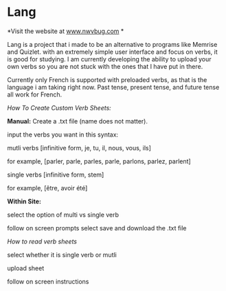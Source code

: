 # Lang

*Visit the website at www.nwvbug.com *


Lang is a project that i made to be an alternative to programs like Memrise and Quizlet. with an extremely simple user interface and focus on verbs, it is good for studying. I am currently developing the ability to upload your own verbs so you are not stuck with the ones that I have put in there. 

Currently only French is supported with preloaded verbs, as that is the language i am taking right now. Past tense, present tense, and future tense all work for French.

*How To Create Custom Verb Sheets:*

**Manual:**
Create a .txt file (name does not matter).


input the verbs you want in this syntax:


mutli verbs
  [infinitive form, je, tu, il, nous, vous, ils]
  
  
  for example,
  [parler, parle, parles, parle, parlons, parlez, parlent]
  
  
single verbs
  [infinitive form, stem]
  
  
  for example,
  [être, avoir été]
  

**Within Site:**


select the option of multi vs single verb


follow on screen prompts
select save and download the .txt file

*How to read verb sheets*


select whether it is single verb or mutli


upload sheet


follow on screen instructions
